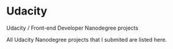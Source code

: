 # Udacity
Udacity / Front-end Developer Nanodegree projects

All Udacity Nanodegree projects that I submited are listed here.
